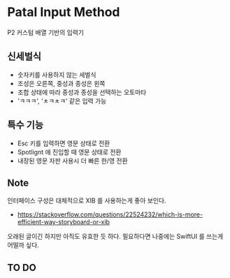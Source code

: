 # Patal Input Method

P2 커스텀 배열 기반의 입력기 

## 신세벌식

- 숫자키를 사용하지 않는 세벌식 
- 조성은 오른쪽, 중성과 종성은 왼쪽
- 조합 상태에 따라 중성과 종성을 선택하는 오토마타
- 'ㅋㅋㅋ', 'ㅊㅋㅊㅋ' 같은 입력 가능

## 특수 기능

- Esc 키를 입력하면 영문 상태로 전환
- Spotlignt 에 진입할 때 영문 상태로 전환
- 내장된 영문 자판 사용시 더 빠른 한/영 전환

## Note

인터페이스 구성은 대체적으로 XIB 를 사용하는게 좋아 보인다.

- https://stackoverflow.com/questions/22524232/which-is-more-efficient-way-storyboard-or-xib

오래된 글이긴 하지만 아직도 유효한 듯 하다. 필요하다면 나중에는 SwiftUI 를 쓰는게 어떨까 싶다.

## TO DO
